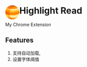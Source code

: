 # <img src="public/icons/icon_48.png" width="45" align="left"> Highlight Read

My Chrome Extension

## Features
1. 支持自动加载,
2. 设置字体阈值